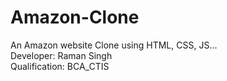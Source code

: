 # Amazon-Clone
An Amazon website Clone using HTML, CSS, JS...<br>
Developer: Raman Singh<br>
Qualification: BCA_CTIS

